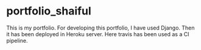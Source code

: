 # portfolio_shaiful

This is my portfolio. For developing this portfolio, I have used Django. Then it has been deployed in Heroku server.
Here travis has been used as a CI pipeline.
